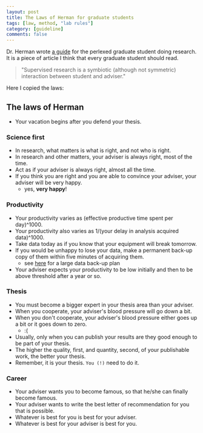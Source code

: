 ```yaml
---
layout: post
title: The Laws of Herman for graduate students
tags: [law, method, "lab rules"]
category: [guideline]
comments: false
---
```


Dr. Herman wrote [a guide](img/Advisor-Advisee.pdf) for the perlexed graduate student doing research. It is a piece of article I think that every graduate student should read.
> "Supervised research is a symbiotic (although not symmetric) interaction between student and adviser."


Here I copied the laws:

## The laws of Herman

- Your vacation begins after you defend your thesis.

### Science first

- In research, what matters is what is right, and not who is right.
- In research and other matters, your adviser is always right, most of the time.
- Act as if your adviser is always right, almost all the time.
- If you think you are right and you are able to convince your adviser, your adviser will be very happy.
  - yes, __very happy__!

### Productivity

- Your productivity varies as (effective productive time spent per day)^1000.
- Your productivity also varies as 1/(your delay in analysis acquired data)^1000.
- Take data today as if you know that your equipment will break tomorrow.
- If you would be unhappy to lose your data, make a permanent back-up copy of them within five minutes of acquiring them.
  - see [here](https://jyanglab.com/2017-05-01-data-plans/) for a large data back-up plan
- Your adviser expects your productivity to be low initially and then to be above threshold after a year or so.

### Thesis

- You must become a bigger expert in your thesis area than your adviser.
- When you cooperate, your adviser's blood pressure will go down a bit.
- When you don't cooperate, your adviser's blood pressure either goes up a bit or it goes down to zero. 
  - :(
- Usually, only when you can publish your results are they good enough to be part of your thesis.
- The higher the quality, first, and quantity, second, of your publishable work, the better your thesis.
- Remember, it is your thesis. `You (!)` need to do it.

### Career

- Your adviser wants you to become famous, so that he/she can finally become famous.
- Your adviser wants to write the best letter of recommendation for you that is possible.
- Whatever is best for you is best for your adviser.
- Whatever is best for your adviser is best for you.

